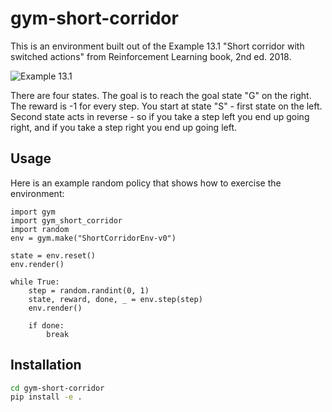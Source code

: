 # gym-short-corridor

This is an environment built out of the Example 13.1 "Short corridor with switched actions" from Reinforcement Learning book, 2nd ed. 2018.

![Example 13.1](example.jpg)

There are four states. The goal is to reach the goal state "G" on the right. The reward is -1 for every step. You start at state "S" - first state on the left. Second state acts in reverse - so if you take a step left you end up going right, and if you take a step right you end up going left.

## Usage

Here is an example random policy that shows how to exercise the environment:

```
import gym
import gym_short_corridor
import random
env = gym.make("ShortCorridorEnv-v0")

state = env.reset()
env.render()

while True:	
	step = random.randint(0, 1)	
	state, reward, done, _ = env.step(step)	
	env.render()

	if done:
		break
```

## Installation

```bash
cd gym-short-corridor
pip install -e .
```
